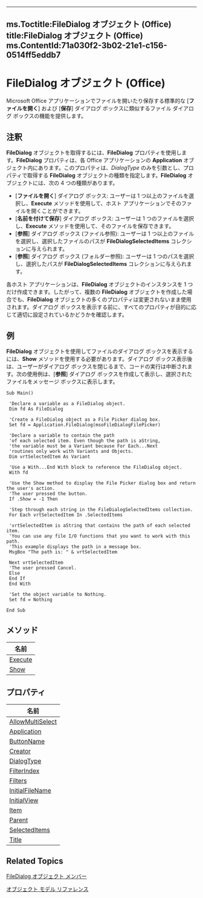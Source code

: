 

---
ms.Toctitle:FileDialog オブジェクト (Office)
title:FileDialog オブジェクト (Office)
ms.ContentId:71a030f2-3b02-21e1-c156-0514ff5eddb7
---
# FileDialog オブジェクト (Office)




Microsoft Office アプリケーションでファイルを開いたり保存する標準的な [**ファイルを開く**] および [**保存**] ダイアログ ボックスに類似するファイル ダイアログ ボックスの機能を提供します。

## 注釈
**FileDialog** オブジェクトを取得するには、**FileDialog** プロパティを使用します。**FileDialog** プロパティは、各 Office アプリケーションの **Application** オブジェクト内にあります。このプロパティは、*DialogType* のみを引数とし、プロパティで取得する **FileDialog** オブジェクトの種類を指定します。**FileDialog** オブジェクトには、次の 4 つの種類があります。

- [**ファイルを開く**] ダイアログ ボックス: ユーザーは 1 つ以上のファイルを選択し、**Execute** メソッドを使用して、ホスト アプリケーションでそのファイルを開くことができます。
- [**名前を付けて保存**] ダイアログ ボックス: ユーザーは 1 つのファイルを選択し、**Execute** メソッドを使用して、そのファイルを保存できます。
- [**参照**] ダイアログ ボックス (ファイル参照): ユーザーは 1 つ以上のファイルを選択し、選択したファイルのパスが **FileDialogSelectedItems** コレクションに与えられます。
- [**参照**] ダイアログ ボックス (フォルダー参照): ユーザーは 1 つのパスを選択し、選択したパスが **FileDialogSelectedItems** コレクションに与えられます。




各ホスト アプリケーションは、**FileDialog** オブジェクトのインスタンスを 1 つだけ作成できます。したがって、複数の **FileDialog** オブジェクトを作成した場合でも、**FileDialog** オブジェクトの多くのプロパティは変更されないまま使用されます。ダイアログ ボックスを表示する前に、すべてのプロパティが目的に応じて適切に設定されているかどうかを確認します。



## 例
**FileDialog** オブジェクトを使用してファイルのダイアログ ボックスを表示するには、**Show** メソッドを使用する必要があります。ダイアログ ボックス表示後は、ユーザーがダイアログ ボックスを閉じるまで、コードの実行は中断されます。次の使用例は、[**参照**] ダイアログ ボックスを作成して表示し、選択されたファイルをメッセージ ボックスに表示します。

```sourcecode
Sub Main() 
 
 'Declare a variable as a FileDialog object. 
 Dim fd As FileDialog 
 
 'Create a FileDialog object as a File Picker dialog box. 
 Set fd = Application.FileDialog(msoFileDialogFilePicker) 
 
 'Declare a variable to contain the path 
 'of each selected item. Even though the path is aString, 
 'the variable must be a Variant because For Each...Next 
 'routines only work with Variants and Objects. 
 Dim vrtSelectedItem As Variant 
 
 'Use a With...End With block to reference the FileDialog object. 
 With fd 
 
 'Use the Show method to display the File Picker dialog box and return the user's action. 
 'The user pressed the button. 
 If .Show = -1 Then 
 
 'Step through each string in the FileDialogSelectedItems collection. 
 For Each vrtSelectedItem In .SelectedItems 
 
 'vrtSelectedItem is aString that contains the path of each selected item. 
 'You can use any file I/O functions that you want to work with this path. 
 'This example displays the path in a message box. 
 MsgBox "The path is: " & vrtSelectedItem 
 
 Next vrtSelectedItem 
 'The user pressed Cancel. 
 Else 
 End If 
 End With 
 
 'Set the object variable to Nothing. 
 Set fd = Nothing 
 
End Sub
```




## メソッド

|**名前**|
|---|
|[Execute](63899b0e-51d4-f20a-b114-c713d8743527.md)|
|[Show](e67f7fc3-326d-12d0-fe44-e20048ff6abf.md)|



## プロパティ

|**名前**|
|---|
|[AllowMultiSelect](b109b0b5-1a94-c93f-a1c0-43728d7b9f30.md)|
|[Application](797e82c7-0737-03ae-7df3-7178bc6ff328.md)|
|[ButtonName](9f9a4f26-bd96-6e8d-099d-df15ed5e585f.md)|
|[Creator](682d031d-8107-8a89-4cb1-6cbe8524fc95.md)|
|[DialogType](c589fe49-6527-7cdc-b7cb-55ac71013f3c.md)|
|[FilterIndex](102d3266-caab-1101-2234-68d975e11348.md)|
|[Filters](0aef7760-a618-c20c-0816-98be1b93e564.md)|
|[InitialFileName](900970fe-1331-9b0a-3182-953cb6b583ce.md)|
|[InitialView](17950503-6511-8159-7f9f-406dd22e4fca.md)|
|[Item](e29dab4e-4226-32bf-f4c2-3afaeb0e3616.md)|
|[Parent](c305bcd3-dc42-f84e-abc2-1ee4a1092ef8.md)|
|[SelectedItems](af45013a-c745-3f14-9c12-64a1c2b50279.md)|
|[Title](a2d43a1d-78ce-3f8f-7763-7324e5af183d.md)|



## Related Topics

[FileDialog オブジェクト メンバー](b6b7e87e-9420-0649-2feb-6d8f36bb53bc.md)

[オブジェクト モデル リファレンス](499c789a-aba2-0fad-649a-0ea964cd3b5e.md)




